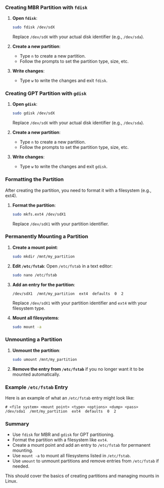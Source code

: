 ### Creating MBR Partition with `fdisk`

1. **Open `fdisk`**:
    ```sh
    sudo fdisk /dev/sdX
    ```
    Replace `/dev/sdX` with your actual disk identifier (e.g., `/dev/sda`).

2. **Create a new partition**:
    - Type `n` to create a new partition.
    - Follow the prompts to set the partition type, size, etc.

3. **Write changes**:
    - Type `w` to write the changes and exit `fdisk`.

### Creating GPT Partition with `gdisk`

1. **Open `gdisk`**:
    ```sh
    sudo gdisk /dev/sdX
    ```
    Replace `/dev/sdX` with your actual disk identifier (e.g., `/dev/sda`).

2. **Create a new partition**:
    - Type `n` to create a new partition.
    - Follow the prompts to set the partition type, size, etc.

3. **Write changes**:
    - Type `w` to write the changes and exit `gdisk`.

### Formatting the Partition

After creating the partition, you need to format it with a filesystem (e.g., ext4).

1. **Format the partition**:
    ```sh
    sudo mkfs.ext4 /dev/sdX1
    ```
    Replace `/dev/sdX1` with your partition identifier.

### Permanently Mounting a Partition

1. **Create a mount point**:
    ```sh
    sudo mkdir /mnt/my_partition
    ```

2. **Edit `/etc/fstab`**:
    Open `/etc/fstab` in a text editor:
    ```sh
    sudo nano /etc/fstab
    ```

3. **Add an entry for the partition**:
    ```plaintext
    /dev/sdX1  /mnt/my_partition  ext4  defaults  0  2
    ```
    Replace `/dev/sdX1` with your partition identifier and `ext4` with your filesystem type.

4. **Mount all filesystems**:
    ```sh
    sudo mount -a
    ```

### Unmounting a Partition

1. **Unmount the partition**:
    ```sh
    sudo umount /mnt/my_partition
    ```

2. **Remove the entry from `/etc/fstab`** if you no longer want it to be mounted automatically.

### Example `/etc/fstab` Entry

Here is an example of what an `/etc/fstab` entry might look like:

```plaintext
# <file system> <mount point> <type> <options> <dump> <pass>
/dev/sda1  /mnt/my_partition  ext4  defaults  0  2
```

### Summary

- Use `fdisk` for MBR and `gdisk` for GPT partitioning.
- Format the partition with a filesystem like `ext4`.
- Create a mount point and add an entry to `/etc/fstab` for permanent mounting.
- Use `mount -a` to mount all filesystems listed in `/etc/fstab`.
- Use `umount` to unmount partitions and remove entries from `/etc/fstab` if needed.

This should cover the basics of creating partitions and managing mounts in Linux.